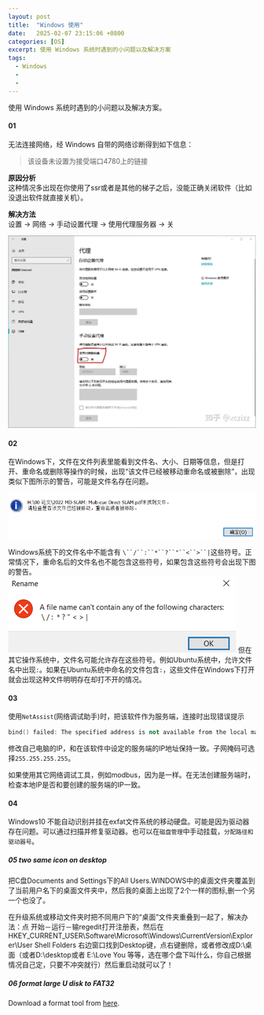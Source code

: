 ```yaml
---
layout: post
title:  "Windows 使用"
date:   2025-02-07 23:15:06 +0800
categories: [OS]
excerpt: 使用 Windows 系统时遇到的小问题以及解决方案
tags:
  - Windows
  - 
  - 
---
```


使用 Windows 系统时遇到的小问题以及解决方案。

#### 01

无法连接网络，经 Windows 自带的网络诊断得到如下信息：
>该设备未设置为接受端口4780上的链接  

**原因分析**  
这种情况多出现在你使用了ssr或者是其他的梯子之后，没能正确关闭软件（比如没退出软件就直接关机）。

**解决方法**  
设置 -> 网络 -> 手动设置代理 -> 使用代理服务器 -> 关

![pic1](/assets/images/posts/Windows-use/01-01.jpg)

#### 02

在Windows下，文件在文件列表里能看到文件名、大小、日期等信息，但是打开、重命名或删除等操作的时候，出现“该文件已经被移动重命名或被删除”，出现类似下图所示的警告，可能是文件名存在问题。

![pic2](/assets/images/posts/Windows-use/02-01.PNG)

Windows系统下的文件名中不能含有 `\``/``:``*``?``"``<``>``|`这些符号。正常情况下，重命名后的文件名也不能包含这些符号，如果包含这些符号会出现下图的警告。
![pic3](/assets/images/posts/Windows-use/02-02.PNG)
但在其它操作系统中，文件名可能允许存在这些符号。例如Ubuntu系统中，允许文件名中出现`:`。如果在Ubuntu系统中命名的文件包含`:`，这些文件在Windows下打开就会出现这种文件明明存在却打不开的情况。

#### 03

使用`NetAssist`(网络调试助手)时，把该软件作为服务端，连接时出现错误提示

```C++
bind() failed: The specified address is not available from the local machine.(不能关联到指定地址)
```

修改自己电脑的IP，和在该软件中设定的服务端的IP地址保持一致。子网掩码可选择`255.255.255.255`。

如果使用其它网络调试工具，例如modbus，因为是一样。在无法创建服务端时，检查本地IP是否和要创建的服务端的IP一致。

#### 04

Windows10 不能自动识别并挂在exfat文件系统的移动硬盘。可能是因为驱动器存在问题。可以通过扫描并修复驱动器。也可以在`磁盘管理`中手动挂载，`分配路径和驱动器号`。

##### 05 two same icon on desktop

把C盘Documents and Settings下的All Users.WINDOWS中的桌面文件夹覆盖到了当前用户名下的桌面文件夹中，然后我的桌面上出现了2个一样的图标,删一个另一个也没了。

在升级系统或移动文件夹时把不同用户下的“桌面”文件夹重叠到一起了，解决办法：点 开始－运行－输regedit打开注册表，然后在 HKEY_CURRENT_USER\Software\Microsoft\Windows\CurrentVersion\Explorer\User Shell Folders 右边窗口找到Desktop键，点右键删除，或者修改成D:\桌面（或者D:\desktop或者 E:\Love You 等等，选在哪个盘下叫什么，你自己根据情况自己定，只要不冲突就行）然后重启动就可以了！ 

##### 06 format large U disk to FAT32

Download a format tool from [here](http://ridgecrop.co.uk/index.htm?guiformat.htm).